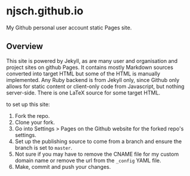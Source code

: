 # njsch.github.io
My Github personal user account static Pages site.

## Overview
This site is powered by Jekyll, as are many user and organisation and project sites on github Pages. It contains mostly Markdown sources converted into target HTML but some of the HTML is manually implemented. Any Ruby backend is from Jekyll only, since Github only allows for static content or client-only code from Javascript, but nothing server-side. There is one LaTeX source for some target HTML.

to set up this site:
1. Fork the repo.
2. Clone your fork.
3. Go into Settings > Pages on the Github website for the forked repo's settings.
4. Set up the publishing source to come from a branch and ensure the branch is set to `master`.
5. Not sure if you may have to remove the CNAME file for my custom domain name or remove the url from the `_config` YAML file.
6. Make, commit and push your changes.
